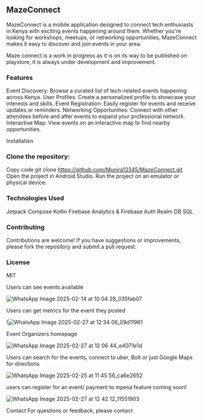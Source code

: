 
## MazeConnect
MazeConnect is a mobile application designed to connect tech enthusiasts in Kenya with exciting events happening around them. Whether you're looking for workshops, meetups, or networking opportunities, MazeConnect makes it easy to discover and join events in your area.

Maze connect is a work in progress as it is on its way to be published on playstore, it is always under development and improvement.

### Features
Event Discovery: Browse a curated list of tech-related events happening across Kenya.
User Profiles: Create a personalized profile to showcase your interests and skills.
Event Registration: Easily register for events and receive updates or reminders.
Networking Opportunities: Connect with other attendees before and after events to expand your professional network.
Interactive Map: View events on an interactive map to find nearby opportunities.

Installation
### Clone the repository:

Copy code
git clone https://github.com/Munira12345/MazeConnect.git
Open the project in Android Studio.
Run the project on an emulator or physical device.

### Technologies Used
Jetpack Compose
Kotlin
Firebase Analytics & Firebase Auth
Realm DB 
SQL 

### Contributing
Contributions are welcome! If you have suggestions or improvements, please fork the repository and submit a pull request.

### License
MIT

Users can see events available 


![WhatsApp Image 2025-02-14 at 10 04 28_035fab07](https://github.com/user-attachments/assets/be5571f5-13d9-4e9e-84f1-b3ae3dba35bf)



Users can get metrics for the event they posted


!![WhatsApp Image 2025-02-27 at 12 34 06_09d11961](https://github.com/user-attachments/assets/372a374d-66a7-40b9-9787-226ef1eb1be6)




Event Organizers homepage  


![WhatsApp Image 2025-02-27 at 12 06 44_e4071e1d](https://github.com/user-attachments/assets/ddcad474-3e2e-4af8-b350-3539fc2a7737)



Users can search for the events, connect to uber, Bolt or just Google Maps for directions 



![WhatsApp Image 2025-02-25 at 11 45 56_ca6e2652](https://github.com/user-attachments/assets/bc7fb1f6-758f-4c38-b179-03cc32323f2e)



users can register for an event/ payment to mpesa feature coming soon! 



![WhatsApp Image 2025-02-27 at 12 42 12_11551903](https://github.com/user-attachments/assets/2a8606ff-9aa3-4b56-93e2-4352c8215f4b)








Contact
For questions or feedback, please contact
